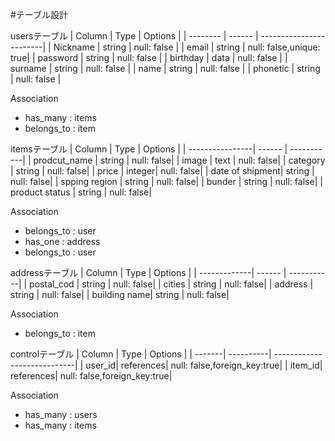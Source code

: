 #テーブル設計

usersテーブル
| Column   | Type   | Options                 |
| -------- | ------ | ------------------------|
| Nickname | string | null: false             |
| email    | string | null: false,unique: true|
| password | string | null: false             |
| birthday | data   | null: false             |
| surname  | string | null: false             |
| name     | string | null: false             |
| phonetic | string | null: false             |

   Association
 - has_many : items
 - belongs_to : item

 itemsテーブル
 | Column          | Type   | Options    |
 | ----------------| ------ | -----------| 
 | prodcut_name    | string | null: false|
 | image           | text   | null: false|
 | category        | string | null: false|
 | price           | integer| null: false|
 | date of shipment| string | null: false|
 | spping region   | string | null: false|
 | bunder          | string | null: false|
 | product status  | string | null: false|

  Association
 - belongs_to : user
 - has_one : address
 - belongs_to : user

 addressテーブル
 | Column       | Type   | Options    |
 | -------------| ------ | -----------|
 | postal_cod   | string | null: false|
 | cities       | string | null: false|
 | address      | string | null: false|
 | building name| string | null: false|

 Association
 - belongs_to : item

 controlテーブル
 | Column | Type      | Options                     |
 | -------| ----------| ----------------------------|
 | user_id| references| null: false,foreign_key:true|
 | item_id| references| null: false,foreign_key:true|

 Association
 - has_many : users
 - has_many : items
